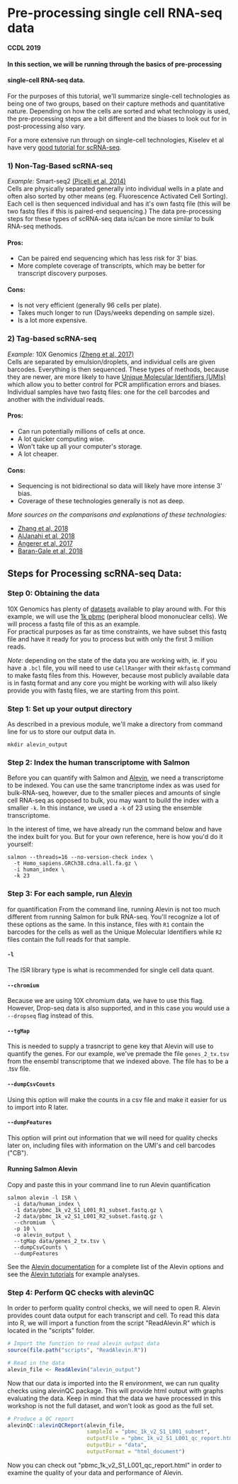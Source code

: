 # Pre-processing single cell RNA-seq data 

**CCDL 2019**

#### In this section, we will be running through the basics of pre-processing
#### single-cell RNA-seq data.

For the purposes of this tutorial, we'll summarize single-cell technologies as
being one of two groups, based on their capture methods and quantitative nature.
Depending on how the cells are sorted and what technology is used, the pre-processing steps are a bit different and the biases to look out for in post-processing also vary.

For a more extensive run through on single-cell technologies,
Kiselev et al have very [good tutorial for scRNA-seq](https://hemberg-lab.github.io/scRNA.seq.course/introduction-to-single-cell-rna-seq.html#experimental-methods).

### 1) Non-Tag-Based scRNA-seq  
*Example:* Smart-seq2 [(Picelli et al, 2014)](https://www.nature.com/articles/nprot.2014.006)   
Cells are physically separated generally into individual wells in a plate and
often also sorted by other means (eg. Fluorescence Activated Cell Sorting).
Each cell is then sequenced individual and has it's own fastq file (this will be two fastq files if this is paired-end sequencing.)
The data pre-processing steps for these types of scRNA-seq data is/can be more similar to
bulk RNA-seq methods.

#### Pros:  
- Can be paired end sequencing which has less risk for 3' bias.  
- More complete coverage of transcripts, which may be better for transcript
discovery purposes.   

#### Cons:  
- Is not very efficient (generally 96 cells per plate).  
- Takes much longer to run (Days/weeks depending on sample size).
- Is a lot more expensive.  

### 2) Tag-based scRNA-seq  
*Example:* 10X Genomics [(Zheng et al, 2017)](https://www.ncbi.nlm.nih.gov/pubmed/28091601)  
Cells are separated by emulsion/droplets, and individual cells are given barcodes.
Everything is then sequenced.
These types of methods, because they are newer, are more likely to have
[Unique Molecular Identifiers (UMIs)](http://www.nature.com/doifinder/10.1038/nmeth.2772)
which allow you to better control for PCR amplification errors and biases.
Individual samples have two fastq files: one for the cell barcodes
and another with the individual reads.

#### Pros:  
- Can run potentially millions of cells at once.   
- A lot quicker computing wise.  
- Won't take up all your computer's storage.  
- A lot cheaper.  

#### Cons:  
- Sequencing is not bidirectional so data will likely have more intense 3' bias.  
- Coverage of these technologies generally is not as deep.  

*More sources on the comparisons and explanations of these technologies:*   
- [Zhang et al, 2018](https://doi.org/10.1016/j.molcel.2018.10.020)  
- [AlJanahi et al, 2018](https://doi.org/10.1016/j.omtm.2018.07.003)  
- [Angerer et al, 2017](http://dx.doi.org/10.1016/j.coisb.2017.07.004)  
- [Baran-Gale et al, 2018](https://doi.org/10.1093/bfgp/elx035)  

## Steps for Processing scRNA-seq Data:

### Step 0: Obtaining the data
10X Genomics has plenty of [datasets](https://support.10xgenomics.com/single-cell-gene-expression/datasets)
available to play around with.
For this example, we will use the [1k pbmc](https://support.10xgenomics.com/single-cell-gene-expression/datasets/3.0.0/pbmc_1k_v2)
(peripheral blood mononuclear cells).
We will process a fastq file of this as an example.  
For practical purposes as far as time constraints, we have subset this fastq file
and have it ready for you to process but with only the first 3 million reads.

*Note*: depending on the state of the data you are working with, ie. if you have
a `.bcl` file, you will need to use `CellRanger` with their `mkfastq` command to
make fastq files from this.
However, because most publicly available data is in fastq format and any
core you might be working with will also likely provide you with fastq files,
we are starting from this point.  

### Step 1: Set up your output directory
As described in a previous module, we'll make a directory from command line
for us to store our output data in.
```
mkdir alevin_output  
```

### Step 2: Index the human transcriptome with Salmon
Before you can quantify with Salmon and
[Alevin](https://www.biorxiv.org/content/10.1101/335000v2), we need a transcriptome
to be indexed.
You can use the same trancriptome index as was used for bulk-RNA-seq, however,
due to the smaller pieces and amounts of single cell RNA-seq as opposed to bulk,
you may want to build the index with a smaller `-k`.
In this instance, we used a `-k` of 23 using the ensemble transcriptome.

In the interest of time, we have already run the command below and have the index
built for you.
But for your own reference, here is how you'd do it yourself:
```
salmon --threads=16 --no-version-check index \
  -t Homo_sapiens.GRCh38.cdna.all.fa.gz \
  -i human_index \
  -k 23
```

### Step 3: For each sample, run [Alevin](https://www.biorxiv.org/content/10.1101/335000v2)
for quantification
From the command line, running Alevin is not too much different from running
Salmon for bulk RNA-seq. You'll recognize a lot of these options as the same.
In this instance, files with `R1` contain the barcodes for the cells as well as
the Unique Molecular Identifiers while `R2` files contain the full reads for that sample.  

#### `-l`
The ISR library type is what is recommended for single cell data quant.

#### `--chromium`
Because we are using 10X chromium data, we have to use this flag. However,
Drop-seq data is also supported, and in this case you would use a `--dropseq`
flag instead of this.

#### `--tgMap`
This is needed to supply a trasncript to gene key that Alevin will use to
quantify the genes. For our example, we've premade the file `genes_2_tx.tsv` from
the ensembl transcriptome that we indexed above. The file has to be a .tsv file.

#### `--dumpCsvCounts`
Using this option will make the counts in a csv file and make it easier for us to
import into R later.

#### `--dumpFeatures`
This option will print out information that we will need for quality checks
later on, including files with information on the UMI's and cell barcodes ("CB").  

#### Running Salmon Alevin
Copy and paste this in your command line to run Alevin quantification
```
salmon alevin -l ISR \
  -i data/human_index \
  -1 data/pbmc_1k_v2_S1_L001_R1_subset.fastq.gz \
  -2 data/pbmc_1k_v2_S1_L001_R2_subset.fastq.gz \
  --chromium  \
  -p 10 \
  -o alevin_output \
  --tgMap data/genes_2_tx.tsv \
  --dumpCsvCounts \
  --dumpFeatures
```

See the [Alevin documentation](https://salmon.readthedocs.io/en/latest/alevin.html)
for a complete list of the Alevin options and see the
[Alevin tutorials](https://combine-lab.github.io/alevin-tutorial/2018/running-alevin/)
for example analyses.

### Step 4: Perform QC checks with alevinQC
In order to perform quality control checks, we will need to open R.
Alevin provides count data output for each transcript and cell. To read this 
data into R, we will import a function from the script "ReadAlevin.R" which is 
located in the "scripts" folder.
```r 
# Import the function to read alevin output data
source(file.path("scripts", "ReadAlevin.R"))

# Read in the data
alevin_file <- ReadAlevin("alevin_output")
```
Now that our data is imported into the R environment, we can run quality checks
using alevinQC package.
This will provide html output with graphs evaluating the data. Keep in mind that 
the data we have processed in this workshop is not the full dataset, and won't 
look as good as the full set.
```r 
# Produce a QC report
alevinQC::alevinQCReport(alevin_file,
                         sampleId = "pbmc_1k_v2_S1_L001_subset", 
                         outputFile = "pbmc_1k_v2_S1_L001_qc_report.html", 
                         outputDir = "data",
                         outputFormat = "html_document")
```
Now you can check out "pbmc_1k_v2_S1_L001_qc_report.html" in order to examine 
the quality of your data and performance of Alevin. 
